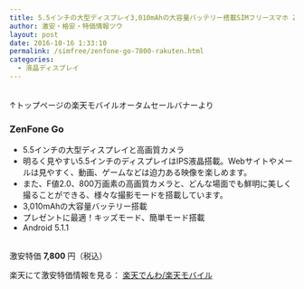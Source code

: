 ```yaml
---
title: 5.5インチの大型ディスプレイ3,010mAhの大容量バッテリー搭載SIMフリースマホ ZenFone Go が特価7,800円！送料無料！
author: 激安・格安・特価情報ツウ
layout: post
date: 2016-10-16 1:33:10
permalink: /simfree/zenfone-go-7800-rakuten.html
categories:
  - 液晶ディスプレイ
---
```


<div class="img-bg2 img_L">
<a href="http://hb.afl.rakuten.co.jp/hsc/15467e7f.3e2bc886.15467e80.20608248/?scid=af_shop_txt&link_type=text&ut=eyJwYWdlIjoic2hvcCIsInR5cGUiOiJ0ZXh0IiwiY29sIjowLCJ0YXIiOjEsImNhdCI6IjIiLCJiYW4iOiIxMjYxMjM4In0%3D" target="_blank" style="word-wrap:break-word;"  ><img src="http://mobile.rakuten.co.jp/img/pc/product/zenfonego/img_topic_02.jpg" border="0" style="margin:2px" alt="" title=""></a>
<p>↑トップページの楽天モバイルオータムセールバナーより</p>
</div>

### ZenFone Go
<!--more-->

* 5.5インチの大型ディスプレイと高画質カメラ
* 明るく見やすい5.5インチのディスプレイはIPS液晶搭載。Webサイトやメールは見やすく、動画、ゲームなどは迫力ある映像を楽しめます。
* また、F値2.0、800万画素の高画質カメラと、どんな場面でも鮮明に美しく撮ることができる、様々な撮影モードを搭載しています。
* 3,010mAhの大容量バッテリー搭載
* プレゼントに最適！キッズモード、簡単モード搭載
* Android 5.1.1

<br clear="all" />激安特価 <span class="tokka-price"><strong>7,800</strong></span> 円（税込）

楽天にて激安特価情報を見る： <span class="fs150p"><a href="http://hb.afl.rakuten.co.jp/hsc/15467e7f.3e2bc886.15467e80.20608248/?scid=af_shop_txt&link_type=text&ut=eyJwYWdlIjoic2hvcCIsInR5cGUiOiJ0ZXh0IiwiY29sIjowLCJ0YXIiOjEsImNhdCI6IjIiLCJiYW4iOiIxMjYxMjM4In0%3D" target="_blank" style="word-wrap:break-word;"  >楽天でんわ/楽天モバイル</a></span>
